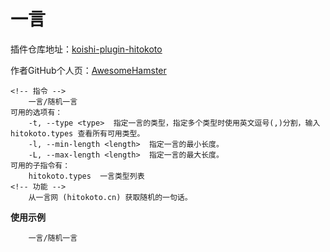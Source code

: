 # 一言

插件仓库地址：[koishi-plugin-hitokoto](https://github.com/AwesomeHamster/koishi-plugin-hitokoto)

作者GitHub个人页：[AwesomeHamster](https://github.com/AwesomeHamster)

```
<!-- 指令 -->
    一言/随机一言
可用的选项有：
    -t, --type <type>  指定一言的类型，指定多个类型时使用英文逗号(,)分割，输入 hitokoto.types 查看所有可用类型。
    -l, --min-length <length>  指定一言的最小长度。
    -L, --max-length <length>  指定一言的最大长度。
可用的子指令有：
    hitokoto.types  一言类型列表
<!-- 功能 -->
    从一言网 (hitokoto.cn) 获取随机的一句话。
```

**使用示例**
```
    一言/随机一言
```
